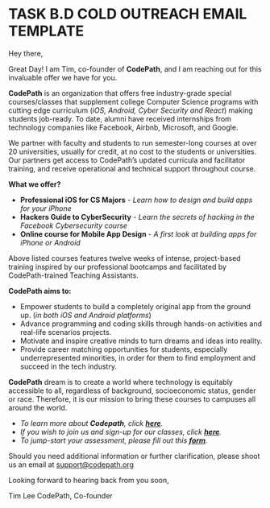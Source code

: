 # TASK B.D COLD OUTREACH EMAIL TEMPLATE

Hey there,

Great Day! I am Tim, co-founder of **CodePath**, and I am reaching out for this invaluable offer we have for you.

**CodePath** is an organization that offers free industry-grade special courses/classes that supplement college Computer Science programs with cutting edge curriculum (*iOS, Android, Cyber Security and React*) making students job-ready. To date, alumni have received internships from technology companies like Facebook, Airbnb, Microsoft, and Google.

We partner with faculty and students to run semester-long courses at over 20 universities, usually for credit, at no cost to the students or universities. Our partners get access to CodePath’s updated curricula and facilitator training, and receive operational and technical support throughout course.


**What we offer?**

 - **Professional iOS for CS Majors** - *Learn how to design and build apps for your iPhone*
 - **Hackers Guide to CyberSecurity** - *Learn the secrets of hacking in the Facebook Cybersecurity course*
 - **Online course for Mobile App Design** - *A first look at building apps for iPhone or Android*

Above listed courses features twelve weeks of intense, project-based training inspired by our professional bootcamps and facilitated by CodePath-trained Teaching Assistants.

**CodePath aims to:**

 - Empower students to build a completely original app from the ground up. (*in both iOS and Android platforms*)
 - Advance programming and coding skills through hands-on activities and real-life scenarios projects.
 - Motivate and inspire creative minds to turn  dreams and ideas into reality.
 - Provide career matching opportunities for students, especially underrepresented minorities, in order for them to find employment and succeed in the tech industry. 

**CodePath** dream is to create a world where technology is equitably accessible to all, regardless of background, socioeconomic status, gender or race. Therefore, it is our mission to bring these courses to campuses all around the world.

- *To learn more about **Codepath**, click [**here**](https://codepath.org/).*
- *If you wish to join us and sign-up for our classes, click [**here**](https://codepath.org/classes).*
- *To jump-start your assessment, please fill out this [**form**](https://goo.gl/forms/lSIHmo79UMmXH1rb2).* 

Should you need additional information or further clarification, please shoot us an email at support@codepath.org 

Looking forward to hearing back from you soon,

Tim Lee
CodePath, Co-founder
